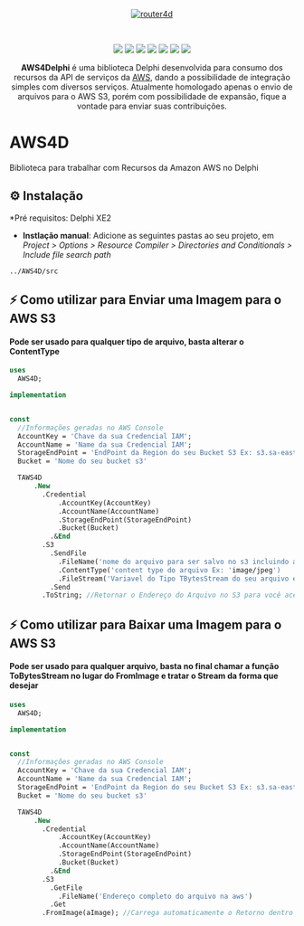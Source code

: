 <p align="center">
  <a href="https://github.com/bittencourtthulio/AWS4D/blob/main/assets/logo.fw.png">
    <img alt="router4d" src="https://github.com/bittencourtthulio/AWS4D/blob/main/assets/logo.fw.png">
  </a>  
</p>
<br>
<p align="center">
  <img src="https://img.shields.io/github/v/release/bittencourtthulio/AWS4D?style=flat-square">
  <img src="https://img.shields.io/github/stars/bittencourtthulio/AWS4D?style=flat-square">
  <img src="https://img.shields.io/github/forks/bittencourtthulio/AWS4D?style=flat-square">
  <img src="https://img.shields.io/github/contributors/bittencourtthulio/AWS4D?color=orange&style=flat-square">
   <img src="https://tokei.rs/b1/github/bittencourtthulio/AWS4D?color=red&category=lines">
  <img src="https://tokei.rs/b1/github/bittencourtthulio/AWS4D?color=green&category=code">
  <img src="https://tokei.rs/b1/github/bittencourtthulio/AWS4D?color=yellow&category=files">
</p>


<p align="center">
  <b>AWS4Delphi</b> é uma biblioteca Delphi desenvolvida para consumo dos recursos da API de serviços da <a href="https://aws.com/">AWS</a>, dando a possibilidade de integração simples com diversos serviços. Atualmente homologado apenas o envio de arquivos para o AWS S3, porém com possibilidade de expansão, fique a vontade para enviar suas contribuições.

# AWS4D
Biblioteca para trabalhar com Recursos da Amazon AWS no Delphi


## ⚙️ Instalação 

*Pré requisitos: Delphi XE2


* **Instlação manual**: Adicione as seguintes pastas ao seu projeto, em *Project > Options > Resource Compiler > Directories and Conditionals > Include file search path*

```
../AWS4D/src
```

## ⚡️ Como utilizar para Enviar uma Imagem para o AWS S3
#### Pode ser usado para qualquer tipo de arquivo, basta alterar o ContentType

```pascal
uses
  AWS4D;

implementation


const
  //Informações geradas no AWS Console
  AccountKey = 'Chave da sua Credencial IAM';
  AccountName = 'Name da sua Credencial IAM';
  StorageEndPoint = 'EndPoint da Region do seu Bucket S3 Ex: s3.sa-east-1.amazonaws.com';
  Bucket = 'Nome do seu bucket s3'

  TAWS4D
      .New
        .Credential
            .AccountKey(AccountKey)
            .AccountName(AccountName)
            .StorageEndPoint(StorageEndPoint)
            .Bucket(Bucket)
          .&End
        .S3
          .SendFile
            .FileName('nome do arquivo para ser salvo no s3 incluindo a extensão')
            .ContentType('content type do arquivo Ex: 'image/jpeg')
            .FileStream('Variavel do Tipo TBytesStream do seu arquivo e/ou Componente TImage')
          .Send
        .ToString; //Retornar o Endereço do Arquivo no S3 para você acessar diretamente
```


## ⚡️ Como utilizar para Baixar uma Imagem para o AWS S3
#### Pode ser usado para qualquer arquivo, basta no final chamar a função ToBytesStream no lugar do FromImage e tratar o Stream da forma que desejar

```pascal
uses
  AWS4D;

implementation


const
  //Informações geradas no AWS Console
  AccountKey = 'Chave da sua Credencial IAM';
  AccountName = 'Name da sua Credencial IAM';
  StorageEndPoint = 'EndPoint da Region do seu Bucket S3 Ex: s3.sa-east-1.amazonaws.com';
  Bucket = 'Nome do seu bucket s3'

  TAWS4D
      .New
        .Credential
            .AccountKey(AccountKey)
            .AccountName(AccountName)
            .StorageEndPoint(StorageEndPoint)
            .Bucket(Bucket)
          .&End
        .S3
          .GetFile
            .FileName('Endereço completo do arquivo na aws')
          .Get
        .FromImage(aImage); //Carrega automaticamente o Retorno dentro de um TImage
```
